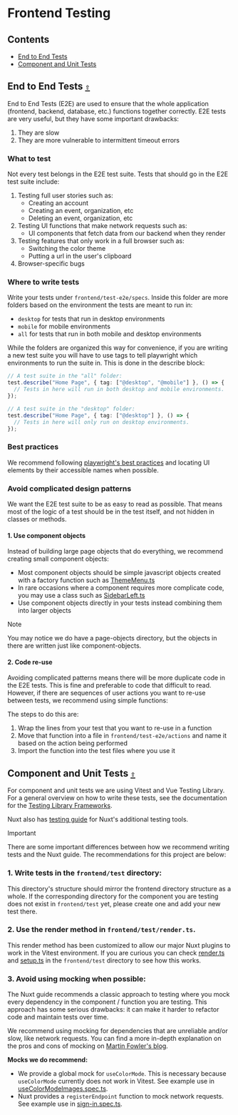 # Frontend Testing

<a id="contents"></a>

## **Contents**
- [End to End Tests](#end-to-end-tests-)
- [Component and Unit Tests](#component-and-unit-tests-)

<a id="end-to-end-tests-"></a>

## End to End Tests [`⇧`](#contents)

End to End Tests (E2E) are used to ensure that the whole application (frontend, backend, database, etc.) functions together correctly. E2E tests are very useful, but they have some important drawbacks:

1. They are slow
2. They are more vulnerable to intermittent timeout errors

### What to test

Not every test belongs in the E2E test suite. Tests that should go in the E2E test suite include:

1. Testing full user stories such as:
    - Creating an account
    - Creating an event, organization, etc
    - Deleting an event, organization, etc
2. Testing UI functions that make network requests such as:
    - UI components that fetch data from our backend when they render
3. Testing features that only work in a full browser such as:
    - Switching the color theme
    - Putting a url in the user's clipboard
4. Browser-specific bugs

### Where to write tests

Write your tests under `frontend/test-e2e/specs`. Inside this folder are more folders based on the environment the tests are meant to run in:
- `desktop` for tests that run in desktop environments
- `mobile` for mobile environments
- `all` for tests that run in both mobile and desktop environments

While the folders are organized this way for convenience, if you are writing a new test suite you will have to use tags to tell playwright which environments to run the suite in. This is done in the describe block:

```typescript
// A test suite in the "all" folder:
test.describe("Home Page", { tag: ["@desktop", "@mobile"] }, () => {
  // Tests in here will run in both desktop and mobile environments.
});

// A test suite in the "desktop" folder:
test.describe("Home Page", { tag: ["@desktop"] }, () => {
  // Tests in here will only run on desktop environments.
});
```

### Best practices

We recommend following [playwright's best practices](https://playwright.dev/docs/best-practices) and locating UI elements by their accessible names when possible.

### Avoid complicated design patterns

We want the E2E test suite to be as easy to read as possible. That means most of the logic of a test should be in the test itself, and not hidden in classes or methods.

#### 1. Use component objects

Instead of building large page objects that do everything, we recommend creating small component objects:

- Most component objects should be simple javascript objects created with a factory function such as [ThemeMenu.ts](frontend/test-e2e/component-objects/ThemeMenu.ts)
- In rare occasions where a component requires more complicate code, you may use a class such as [SidebarLeft.ts](frontend/test-e2e/component-objects/SidebarLeft.ts)
- Use component objects directly in your tests instead combining them into larger objects

> [!NOTE]
> You may notice we do have a page-objects directory, but the objects in there are written just like component-objects.

#### 2. Code re-use

Avoiding complicated patterns means there will be more duplicate code in the E2E tests. This is fine and preferable to code that difficult to read. However, if there are sequences of user actions you want to re-use between tests, we recommend using simple functions:

The steps to do this are:

1. Wrap the lines from your test that you want to re-use in a function
2. Move that function into a file in `frontend/test-e2e/actions` and name it based on the action being performed
3. Import the function into the test files where you use it

<a id="component-and-unit-tests-"></a>

## Component and Unit Tests [`⇧`](#contents)

For component and unit tests we are using Vitest and Vue Testing Library. For a general overview on how to write these tests, see the documentation for the [Testing Library Frameworks](https://testing-library.com/docs/).

Nuxt also has [testing guide](https://nuxt.com/docs/getting-started/testing#%EF%B8%8F-helpers) for Nuxt's additional testing tools.

> [!IMPORTANT]
> There are some important differences between how we recommend writing tests and the Nuxt guide. The recommendations for this project are below:

### 1. Write tests in the `frontend/test` directory:

This directory's structure should mirror the frontend directory structure as a whole. If the corresponding directory for the component you are testing does not exist in `frontend/test` yet, please create one and add your new test there.

### 2. Use the render method in `frontend/test/render.ts`.

This render method has been customized to allow our major Nuxt plugins to work in the Vitest environment. If you are curious you can check [render.ts](frontend/test/render.ts) and [setup.ts](frontend/test/render.ts) in the `frontend/test` directory to see how this works.

### 3. Avoid using mocking when possible:

The Nuxt guide recommends a classic approach to testing where you mock every dependency in the component / function you are testing. This approach has some serious drawbacks: it can make it harder to refactor code and maintain tests over time.

We recommend using mocking for dependencies that are unreliable and/or slow, like network requests. You can find a more in-depth explanation on the pros and cons of mocking on [Martin Fowler's blog](https://martinfowler.com/articles/mocksArentStubs.html).

**Mocks we do recommend:**

* We provide a global mock for `useColorMode`. This is necessary because `useColorMode` currently does not work in Vitest. See example use in [useColorModeImages.spec.ts](frontend/test/composables/useColorModeImages.spec.ts).
* Nuxt provides a `registerEndpoint` function to mock network requests. See example use in [sign-in.spec.ts](frontend/test/pages/auth/sign-in.spec.ts).
